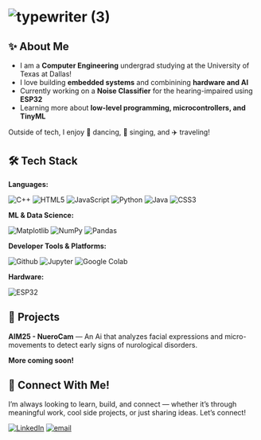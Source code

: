 # ![typewriter (3)](https://github.com/user-attachments/assets/f1950c48-f9e9-4f7c-bdd4-ef81a9b46006)

## ✨ About Me

- I am a **Computer Engineering** undergrad studying at the University of Texas at Dallas! 
- I love building **embedded systems** and combinining **hardware and AI**
- Currently working on a **Noise Classifier** for the hearing-impaired using **ESP32**
- Learning more about **low-level programming, microcontrollers, and TinyML** 

Outside of tech, I enjoy 💃 dancing, 🎤 singing, and ✈️ traveling!

## 🛠️ Tech Stack
**Languages:**

![C++](https://img.shields.io/badge/c++-%2300599C.svg?style=for-the-badge&logo=c%2B%2B&logoColor=white) 
![HTML5](https://img.shields.io/badge/html5-%23E34F26.svg?style=for-the-badge&logo=html5&logoColor=white) 
![JavaScript](https://img.shields.io/badge/javascript-%23323330.svg?style=for-the-badge&logo=javascript&logoColor=%23F7DF1E) 
![Python](https://img.shields.io/badge/python-3670A0?style=for-the-badge&logo=python&logoColor=ffdd54) 
![Java](https://img.shields.io/badge/java-%23ED8B00.svg?style=for-the-badge&logo=openjdk&logoColor=white) 
![CSS3](https://img.shields.io/badge/css3-%231572B6.svg?style=for-the-badge&logo=css3&logoColor=white) 

**ML & Data Science:**

![Matplotlib](https://img.shields.io/badge/Matplotlib-%23ffffff.svg?style=for-the-badge&logo=Matplotlib&logoColor=black) 
![NumPy](https://img.shields.io/badge/numpy-%23013243.svg?style=for-the-badge&logo=numpy&logoColor=white) 
![Pandas](https://img.shields.io/badge/pandas-%23150458.svg?style=for-the-badge&logo=pandas&logoColor=white)

**Developer Tools & Platforms:**

![Github](https://img.shields.io/badge/Github%20-%20black?style=for-the-badge&logo=Github)
![Jupyter](https://img.shields.io/badge/Jupyter%20-%20%23F37626?style=for-the-badge&logo=Jupyter&logoColor=white)
![Google Colab](https://img.shields.io/badge/Google%20Colab%20-%20grey?style=for-the-badge&logo=Google%20Colab)

**Hardware:**

![ESP32](https://img.shields.io/badge/ESP32%20-%20red?style=for-the-badge&logo=Espressif&logoColor=white)

## 🚀 Projects
**AIM25 - NueroCam** — An Ai that analyzes facial expressions and micro-movements to detect early signs of nurological disorders.

**More coming soon!**

## 🤙 Connect With Me!
I’m always looking to learn, build, and connect — whether it’s through meaningful work, cool side projects, or just sharing ideas. Let’s connect!

[![LinkedIn](https://img.shields.io/badge/LinkedIn-%230077B5.svg?logo=linkedin&logoColor=white)](https://linkedin.com/in/tvisha-doshi/) 
[![email](https://img.shields.io/badge/Email-D14836?logo=gmail&logoColor=white)](mailto:tvisha.doshii@gmail.com) 


